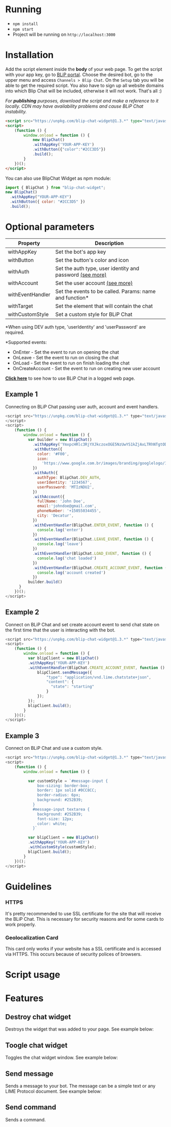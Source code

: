 # Running

* `npm install`
* `npm start`
* Project will be running on `http://localhost:3000`

# Installation

Add the script element inside the **body** of your web page. To get the script with your app key, go to [BLiP portal][1]. Choose the desired bot, go to the upper menu and access `Channels > Blip Chat`. On the `Setup` tab you will be able to get the required script. You also have to sign up all website domains into which Blip Chat will be included, otherwise it will not work. 
That's all :)

*For **publishing** purposes, download the script and make a reference to it locally. CDN may have availability problems and cause BLiP Chat instability.*

```html
<script src="https://unpkg.com/blip-chat-widget@1.3.*" type="text/javascript"></script>
<script>
    (function () {
        window.onload = function () {
            new BlipChat()
            .withAppKey('YOUR-APP-KEY')
            .withButton({"color":"#2CC3D5"})
            .build();
        }
    })();
</script>
```

You can also use BlipChat Widget as npm module:

```javascript
import { BlipChat } from "blip-chat-widget";
new BlipChat()
  .withAppKey("YOUR-APP-KEY")
  .withButton({ color: "#2CC3D5" })
  .build();
```

# Optional parameters

| Property          | Description                                             |
| ----------------- | ------------------------------------------------------- |
| withAppKey        | Set the bot's app key                                   |
| withButton        | Set the button's color and icon                         |
| withAuth          | Set the auth type, user identity and password [(see more)](https://github.com/takenet/blip-chat-widget/wiki/Authentication-Types)          |
| withAccount       | Set the user account [(see more)](https://github.com/takenet/blip-chat-widget/wiki/Authentication-Types)                                   |
| withEventHandler  | Set the events to be called. Params: name and function* |
| withTarget        | Set the element that will contain the chat              |
| withCustomStyle   | Set a custom style for BLiP Chat                        |

*When using DEV auth type, 'userIdentity' and 'userPassword' are required.

*Supported events:

* OnEnter - Set the event to run on opening the chat
* OnLeave - Set the event to run on closing the chat
* OnLoad  - Set the event to run on finish loading the chat
* OnCreateAccount - Set the event to run on creating new user account

**[Click here](https://github.com/takenet/blip-chat-widget/wiki/Authentication-Types)** to see how to use BLiP Chat in a logged web page.

## Example 1

Connecting on BLiP Chat passing user auth, account and event handlers.

```js
<script src="https://unpkg.com/blip-chat-widget@1.3.*" type="text/javascript">
</script>
<script>
    (function () {
        window.onload = function () {
          var builder = new BlipChat()
            .withAppKey('YmxpcHRlc3RjYXJkczoxOGE5NzUwYS1kZjAxLTRhNTgtODA1ZC1kY2ExYmI2NTBmZjk=')
            .withButton({
              color: '#F00',
              icon:
                'https://www.google.com.br/images/branding/googlelogo/1x/googlelogo_color_272x92dp.png',
            })
            .withAuth({
              authType: BlipChat.DEV_AUTH,
              userIdentity: '1234567',
              userPassword: 'MTIzNDU2',
            })
            .withAccount({
              fullName: 'John Doe',
              email:'johndoe@gmail.com',
              phoneNumber: '+15055034455',
              city: 'Decatur',
            })
            .withEventHandler(BlipChat.ENTER_EVENT, function () {
              console.log('enter')
            })
            .withEventHandler(BlipChat.LEAVE_EVENT, function () {
              console.log('leave')
            })
            .withEventHandler(BlipChat.LOAD_EVENT, function () {
              console.log('chat loaded')
            })
            .withEventHandler(BlipChat.CREATE_ACCOUNT_EVENT, function () {
              console.log('account created')
            })
          builder.build()
      }
    })();
</script>
```
## Example 2

Connect on BLiP Chat and set create account event to send chat state on the first time that the user is interacting with the bot.

```js
<script src="https://unpkg.com/blip-chat-widget@1.3.*" type="text/javascript"></script>
<script>
    (function () {
        window.onload = function () {
          var blipClient = new BlipChat()
          .withAppKey('YOUR-APP-KEY')
          .withEventHandler(BlipChat.CREATE_ACCOUNT_EVENT, function () {
              blipClient.sendMessage({
                  "type": "application/vnd.lime.chatstate+json",
                  "content": {
                    "state": "starting"
                  }
              });
          });
          blipClient.build();
        }
    })();
</script>
```

## Example 3

Connect on BLiP Chat and use a custom style.

```js
<script src="https://unpkg.com/blip-chat-widget@1.3.*" type="text/javascript"></script>
<script>
    (function () {
        window.onload = function () {

          var customStyle = `#message-input {
              box-sizing: border-box;
              border: 1px solid #0CC8CC;
              border-radius: 6px;
              background: #252B39;
            }
            #message-input textarea {
              background: #252B39;
              font-size: 12px;
              color: white;
            }`

          var blipClient = new BlipChat()
          .withAppKey('YOUR-APP-KEY')
          .withCustomStyle(customStyle);
          blipClient.build();
        }
    })();
</script>
```


# Guidelines

### HTTPS

It's pretty recommended to use SSL certificate for the site that will receive the BLiP Chat. This is necessary for security reasons and for some cards to work properly.

### Geolocalization Card

This card only works if your website has a SSL certificate and is accessed via HTTPS. This occurs because of security polices of browsers.

# Script usage



# Features

## Destroy chat widget

Destroys the widget that was added to your page. See example below:

## Toogle chat widget

Toggles the chat widget window. See example below:

## Send message

Sends a message to your bot. The message can be a simple text or any LIME Protocol document. See example below:

## Send command

Sends a command.

 [1]: https://preview.blip.ai

